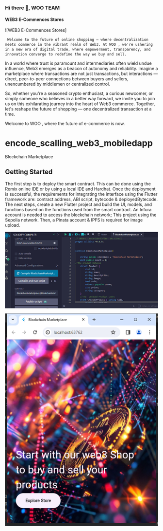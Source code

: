 ### Hi there 👋, WOO TEAM
#### WEB3 E-Commences Stores
![WEB3 E-Commences Stores]

     Welcome to the future of online shopping — where decentralization meets commerce in the vibrant realm of Web3. At WOO , we're ushering in a new era of digital trade, where empowerment, transparency, and innovation converge to redefine the way we buy and sell.
  In a world where trust is paramount and intermediaries often wield undue influence, Web3 emerges as a beacon of autonomy and reliability. Imagine a marketplace where transactions are not just transactions, but interactions — direct, peer-to-peer connections between buyers and sellers, unencumbered by middlemen or centralized control.

  So, whether you're a seasoned crypto enthusiast, a curious newcomer, or simply someone who believes in a better way forward, we invite you to join us on this exhilarating journey into the heart of Web3 commerce. Together, let's reshape the future of shopping — one decentralized transaction at a time.

Welcome to WOO , where the future of e-commerce is now.

# encode_scalling_web3_mobiledapp

Blockchain Marketplace

## Getting Started

The first step is to deploy the smart contract. 
This can be done using the Remix online IDE or by using a local IDE and Hardhat. 
Once the deployment is successful, the requirements for integrating the interface using the Flutter framework are: contract address, ABI script, bytecode & deployedBytecode.
The next steps, create a new Flutter project and build the UI, models, and functions based on the functions used from the smart contract.
An Infura account is needed to access the blockchain network; This project using the Sepolia network. Then, a Pinata account & IPFS is required for image upload.

![img.png](img.png)

![img_1.png](img_1.png)
